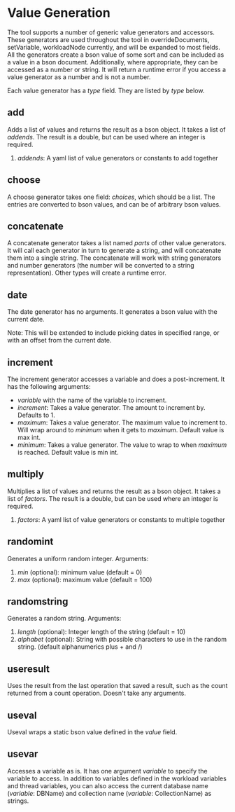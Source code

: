 Value Generation
================

The tool supports a number of generic value generators and
accessors. These generators are used throughout the tool in
overrideDocuments, setVariable, workloadNode currently, and will be
expanded to most fields. All the generators create a bson value of
some sort and can be included as a value in a bson
document. Additionally, where appropriate, they can be accessed as a
number or string. It will return a runtime error if you access a value
generator as a number and is not a number.

Each value generator has a _type_ field. They are listed by _type_
below.

add
---

Adds a list of values and returns the result as a bson object. It
takes a list of _addends_. The result is a double, but can be used
where an integer is required.

1. _addends_: A yaml list of value generators or constants to add
   together

choose
------

A choose generator takes one field: _choices_, which should be a
list. The entries are converted to bson values, and can be of
arbitrary bson values.

concatenate
-----------

A concatenate generator takes a list named _parts_ of other value
generators. It will call each generator in turn to generate a string,
and will concatenate them into a single string. The concatenate will
work with string generators and number generators (the number will be
converted to a string representation). Other types will create a
runtime error.

date
----

The date generator has no arguments. It generates a bson value with
the current date.

Note: This will be extended to include picking dates in specified
range, or with an offset from the current date.

increment
---------

The increment generator accesses a variable and does a
post-increment. It has the following arguments:

* _variable_ with the name of the variable to increment.
* _increment_: Takes a value generator. The amount to increment
  by. Defaults to 1.
* _maximum_: Takes a value generator. The maximum value to increment
  to. Will wrap around to _minimum_ when it gets to _maximum_. Default
  value is max int.
* _minimum_: Takes a value generator. The value to wrap to when
  _maximum_ is reached. Default value is min int.

multiply
--------

Multiplies a list of values and returns the result as a bson object. It
takes a list of _factors_. The result is a double, but can be used
where an integer is required.

1. _factors_: A yaml list of value generators or constants to multiple
   together

randomint
---------

Generates a uniform random integer. Arguments:

1. _min_ (optional): minimum value (default = 0)
2. _max_ (optional): maximum value (default = 100)

randomstring
------------

Generates a random string. Arguments:

1. _length_ (optional): Integer length of the string (default = 10)
2. _alphabet_ (optional): String with possible characters to use in the random
   string. (default alphanumerics plus + and /)

useresult
---------

Uses the result from the last operation that saved a result, such as
the count returned from a count operation. Doesn't take any
arguments.

useval
------

Useval wraps a static bson value defined in the _value_ field.

usevar
------

Accesses a variable as is. It has one argument _variable_ to specify
the variable to access. In addition to variables defined in the
workload variables and thread variables, you can also access the
current database name (_variable_: DBName) and collection name
(_variable_: CollectionName) as strings.
